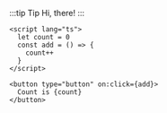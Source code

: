 
:::tip Tip
Hi, there!
:::

```svelte live foo bar
<script lang="ts">
  let count = 0
  const add = () => {
    count++
  }
</script>

<button type="button" on:click={add}>
  Count is {count}
</button>
```